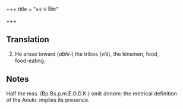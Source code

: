 +++
title = "०२ स विशः"

+++
## Translation
2. He arose toward (*abhi॰*) the tribes (*víś*), the kinsmen, food,  
food-eating.

## Notes
Half the mss. (Bp.Bs.p.m.E.O.D.K.) omit *ánnam;* the metrical definition  
of the Anukr. implies its presence.
